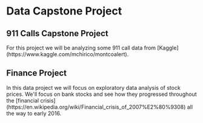 <h1> Data Capstone Project </h1>

<h2> 911 Calls Capstone Project </h2>
For this project we will be analyzing some 911 call data from [Kaggle](https://www.kaggle.com/mchirico/montcoalert).

<h2> Finance Project </h2>
In this data project we will focus on exploratory data analysis of stock prices.
We'll focus on bank stocks and see how they progressed throughout the [financial crisis](https://en.wikipedia.org/wiki/Financial_crisis_of_2007%E2%80%9308) all the way to early 2016.
